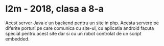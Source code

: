 # l2m - 2018, clasa a 8-a
Acest server Java e un backend pentru un site in php. Acesta servere pe diferite porturi pe care comunica cu site-ul, cu aplicatia android facuta special pentru acest site dar si cu un robot controlat de un script embedded.

